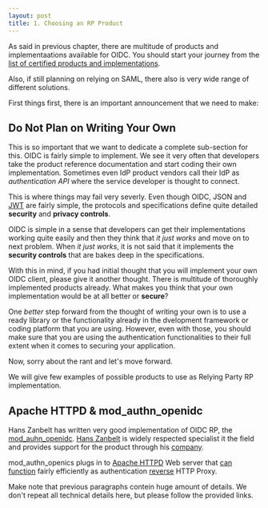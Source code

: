 ```yaml
---
layout: post
title: 1. Choosing an RP Product
---
```

As said in previous chapter, there are multitude of products and implementaations available for OIDC. You should start your journey from the [list of certified products and implementations](https://openid.net/developers/certified/).

Also, if still planning on relying on SAML, there also is very wide range of different solutions.

First things first, there is an important announcement that we need to make:

## Do Not Plan on Writing Your Own

This is so important that we want to dedicate a complete sub-section for this. OIDC is fairly simple to implement. We see it very often that developers take the product reference documentation and start coding their own implementation. Sometimes even IdP product vendors call their IdP as _authentication API_ where the service developer is thought to connect.

This is where things may fail very severly. Even though OIDC, JSON and [JWT](https://www.rfc-editor.org/rfc/rfc7519) are fairly simple, the protocols and specifications define quite detailed **security** and **privacy controls**.

OIDC is simple in a sense that developers can get their implementations working quite easily and then they think that _it just works_ and move on to next problem. When _it just works_, it is not said that it implements the **security controls** that are bakes deep in the specifications.

With this in mind, if you had initial thought that you will implement your own OIDC client, please give it another thought. There is multitude of thoroughly implemented products already. What makes you think that your own implementation would be at all better or **secure**?

One *better* step forward from the thought of writing your own is to use a ready library or the functionality already in the dvelopment framework or coding platform that you are using. However, even with those, you should make sure that you are using the authentication functionalities to their full extent when it comes to securing your application.

Now, sorry about the rant and let's move forward.

We will give few examples of possible products to use as Relying Party RP implementation.

## Apache HTTPD & mod_authn_openidc

Hans Zanbelt has written very good implementation of OIDC RP, the [mod_auhn_openidc](https://github.com/zmartzone/mod_auth_openidc). [Hans Zanbelt](https://github.com/zandbelt) is widely respected specialist it the field and provides support for the product through his [company](https://zmartzone.eu).

mod_authn_openics plugs in to [Apache HTTPD](https://httpd.apache.org) Web server that [can function](https://httpd.apache.org/docs/2.4/howto/reverse_proxy.html) fairly efficiently as authentication [reverse](https://en.wikipedia.org/wiki/Reverse_proxy) HTTP Proxy.

Make note that previous paragraphs contein huge amount of details. We don't repeat all technical details here, but please follow the provided links.